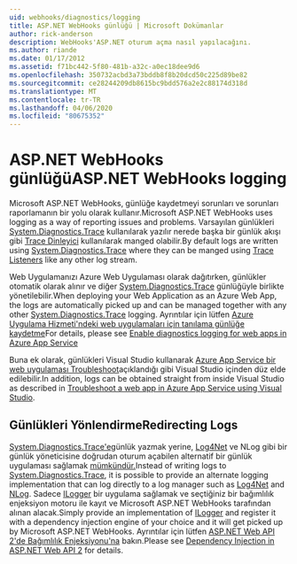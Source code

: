 ```yaml
---
uid: webhooks/diagnostics/logging
title: ASP.NET WebHooks günlüğü | Microsoft Dokümanlar
author: rick-anderson
description: WebHooks'ASP.NET oturum açma nasıl yapılacağını.
ms.author: riande
ms.date: 01/17/2012
ms.assetid: f71bc442-5f80-481b-a32c-a0ec18dee9d6
ms.openlocfilehash: 350732acbd3a73bddb8f8b20dcd50c225d89be82
ms.sourcegitcommit: ce28244209db8615bc9bdd576a2e2c88174d318d
ms.translationtype: MT
ms.contentlocale: tr-TR
ms.lasthandoff: 04/06/2020
ms.locfileid: "80675352"
---
```

# <a name="aspnet-webhooks-logging"></a><span data-ttu-id="f0c02-103">ASP.NET WebHooks günlüğü</span><span class="sxs-lookup"><span data-stu-id="f0c02-103">ASP.NET WebHooks logging</span></span>

<span data-ttu-id="f0c02-104">Microsoft ASP.NET WebHooks, günlüğe kaydetmeyi sorunları ve sorunları raporlamanın bir yolu olarak kullanır.</span><span class="sxs-lookup"><span data-stu-id="f0c02-104">Microsoft ASP.NET WebHooks uses logging as a way of reporting issues and problems.</span></span> <span data-ttu-id="f0c02-105">Varsayılan günlükleri [System.Diagnostics.Trace](https://msdn.microsoft.com/library/system.diagnostics.trace) kullanılarak yazılır nerede başka bir günlük akışı gibi [Trace Dinleyici](https://msdn.microsoft.com/library/system.diagnostics.tracelistener.aspx) kullanılarak manged olabilir.</span><span class="sxs-lookup"><span data-stu-id="f0c02-105">By default logs are written using [System.Diagnostics.Trace](https://msdn.microsoft.com/library/system.diagnostics.trace) where they can be manged using [Trace Listeners](https://msdn.microsoft.com/library/system.diagnostics.tracelistener.aspx) like any other log stream.</span></span>

<span data-ttu-id="f0c02-106">Web Uygulamanızı Azure Web Uygulaması olarak dağıtırken, günlükler otomatik olarak alınır ve diğer [System.Diagnostics.Trace](https://msdn.microsoft.com/library/system.diagnostics.trace) günlüğüyle birlikte yönetilebilir.</span><span class="sxs-lookup"><span data-stu-id="f0c02-106">When deploying your Web Application as an Azure Web App, the logs are automatically picked up and can be managed together with any other [System.Diagnostics.Trace](https://msdn.microsoft.com/library/system.diagnostics.trace) logging.</span></span> <span data-ttu-id="f0c02-107">Ayrıntılar için lütfen [Azure Uygulama Hizmeti'ndeki web uygulamaları için tanılama günlüğe kaydetme](https://azure.microsoft.com/documentation/articles/web-sites-enable-diagnostic-log/)</span><span class="sxs-lookup"><span data-stu-id="f0c02-107">For details, please see [Enable diagnostics logging for web apps in Azure App Service](https://azure.microsoft.com/documentation/articles/web-sites-enable-diagnostic-log/)</span></span>

<span data-ttu-id="f0c02-108">Buna ek olarak, günlükleri Visual Studio kullanarak [Azure App Service bir web uygulaması Troubleshoot](https://azure.microsoft.com/documentation/articles/web-sites-dotnet-troubleshoot-visual-studio/#webserverlogs)açıklandığı gibi Visual Studio içinden düz elde edilebilir.</span><span class="sxs-lookup"><span data-stu-id="f0c02-108">In addition, logs can be obtained straight from inside Visual Studio as described in [Troubleshoot a web app in Azure App Service using Visual Studio](https://azure.microsoft.com/documentation/articles/web-sites-dotnet-troubleshoot-visual-studio/#webserverlogs).</span></span>

## <a name="redirecting-logs"></a><span data-ttu-id="f0c02-109">Günlükleri Yönlendirme</span><span class="sxs-lookup"><span data-stu-id="f0c02-109">Redirecting Logs</span></span>

<span data-ttu-id="f0c02-110">[System.Diagnostics.Trace'e](https://msdn.microsoft.com/library/system.diagnostics.trace)günlük yazmak yerine, [Log4Net](http://logging.apache.org/log4net/) ve NLog gibi bir günlük yöneticisine doğrudan oturum açabilen alternatif bir günlük uygulaması sağlamak [mümkündür.](http://nlog-project.org/)</span><span class="sxs-lookup"><span data-stu-id="f0c02-110">Instead of writing logs to [System.Diagnostics.Trace](https://msdn.microsoft.com/library/system.diagnostics.trace), it is possible to provide an alternate logging implementation that can log directly to a log manager such as [Log4Net](http://logging.apache.org/log4net/) and [NLog](http://nlog-project.org/).</span></span> <span data-ttu-id="f0c02-111">Sadece [ILogger](https://github.com/aspnet/AspNetWebHooks/blob/master/src/Microsoft.AspNet.WebHooks.Common/Diagnostics/ILogger.cs) bir uygulama sağlamak ve seçtiğiniz bir bağımlılık enjeksiyon motoru ile kayıt ve Microsoft ASP.NET WebHooks tarafından alınan alacak.</span><span class="sxs-lookup"><span data-stu-id="f0c02-111">Simply provide an implementation of [ILogger](https://github.com/aspnet/AspNetWebHooks/blob/master/src/Microsoft.AspNet.WebHooks.Common/Diagnostics/ILogger.cs) and register it with a dependency injection engine of your choice and it will get picked up by Microsoft ASP.NET WebHooks.</span></span> <span data-ttu-id="f0c02-112">Ayrıntılar için lütfen [ASP.NET Web API 2'de Bağımlılık Enjeksiyonu'na](https://www.asp.net/web-api/overview/advanced/dependency-injection) bakın.</span><span class="sxs-lookup"><span data-stu-id="f0c02-112">Please see [Dependency Injection in ASP.NET Web API 2](https://www.asp.net/web-api/overview/advanced/dependency-injection) for details.</span></span>
